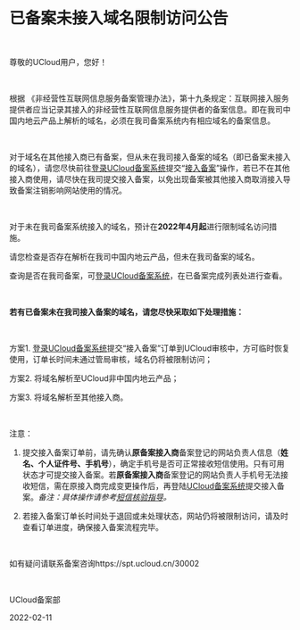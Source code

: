 # 已备案未接入域名限制访问公告

<br/>

尊敬的UCloud用户，您好！

 <br/>

根据 《非经营性互联网信息服务备案管理办法》，第十九条规定：互联网接入服务提供者应当记录其接入的非经营性互联网信息服务提供者的备案信息。即在我司中国内地云产品上解析的域名，必须在我司备案系统内有相应域名的备案信息。

 <br/>

对于域名在其他接入商已有备案，但从未在我司接入备案的域名（即已备案未接入的域名），请您尽快前往[登录UCloud备案系统](https://console.ucloud.cn/icp/)提交“[接入备案](https://docs.ucloud.cn/beian1/guidance/guidance9)”操作，若已不在其他接入商使用，请尽快在我司提交接入备案，以免出现备案被其他接入商取消接入导致备案注销影响网站使用的情况。

 <br/>

对于未在我司备案系统接入的域名，预计在**2022年4月起**进行限制域名访问措施。

请您检查是否存在解析在我司中国内地云产品，但未在我司备案的域名。

查询是否在我司备案，可[登录UCloud备案系统](https://console.ucloud.cn/icp/)，在已备案完成列表处进行查看。

 <br/>

**若有已备案未在我司接入备案的域名，请您尽快采取如下处理措施：** 

 <br/>

方案1. [登录UCloud备案系统](https://console.ucloud.cn/icp)提交“接入备案”订单到UCloud审核中，方可临时恢复使用，订单长时间未通过管局审核，域名仍将被限制访问； <br/>

方案2. 将域名解析至UCloud非中国内地云产品；<br/>

方案3. 将域名解析至其他接入商。<br/>

<br/>

注意：

1. 提交接入备案订单前，请先确认**原备案接入商**备案登记的网站负责人信息（**姓名、个人证件号、手机号**），确定手机号是否可正常接收短信使用。只有可用状态才可提交接入备案。若**原备案接入商**备案登记的网站负责人手机号无法接收短信，需在原接入商完成变更操作后，再登陆[UCloud备案系统](https://console.ucloud.cn/icp/)提交接入备案。*备注：具体操作请参考[短信核验指导](https://docs.ucloud.cn/beian1/guidance/guidance2)。*

2. 若接入备案订单长时间处于退回或未处理状态，网站仍将被限制访问，请及时查看订单进度，确保接入备案流程完毕。

 <br/>

如有疑问请联系备案咨询https://spt.ucloud.cn/30002

<br/>

UCloud备案部

2022-02-11